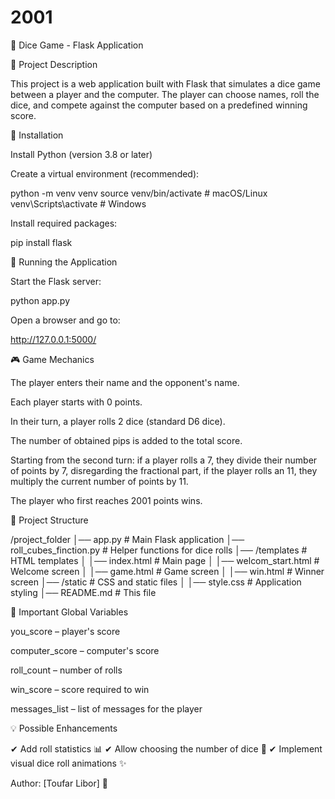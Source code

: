 # 2001
🎲 Dice Game - Flask Application

📌 Project Description

This project is a web application built with Flask that simulates a dice game between a player and the computer. The player can choose names, roll the dice, and compete against the computer based on a predefined winning score.

🔧 Installation

Install Python (version 3.8 or later)

Create a virtual environment (recommended):

python -m venv venv
source venv/bin/activate  # macOS/Linux
venv\Scripts\activate    # Windows

Install required packages:

pip install flask

🚀 Running the Application

Start the Flask server:

python app.py

Open a browser and go to:

http://127.0.0.1:5000/

🎮 Game Mechanics

The player enters their name and the opponent's name.

Each player starts with 0 points.

In their turn, a player rolls 2 dice (standard D6 dice).

The number of obtained pips is added to the total score.

Starting from the second turn:
    if a player rolls a 7, they divide their number of points by 7, disregarding the fractional part,
    if the player rolls an 11, they multiply the current number of points by 11.

The player who first reaches 2001 points wins.


📜 Project Structure

/project_folder
│── app.py                # Main Flask application
│── roll_cubes_finction.py # Helper functions for dice rolls
│── /templates             # HTML templates
│   │── index.html         # Main page
│   │── welcom_start.html  # Welcome screen
│   │── game.html          # Game screen
│   │── win.html           # Winner screen
│── /static               # CSS and static files
│   │── style.css          # Application styling
│── README.md              # This file

📌 Important Global Variables

you_score – player's score

computer_score – computer's score

roll_count – number of rolls

win_score – score required to win

messages_list – list of messages for the player

💡 Possible Enhancements

✔ Add roll statistics 📊
✔ Allow choosing the number of dice 🎲
✔ Implement visual dice roll animations ✨

Author: [Toufar Libor] 🚀


